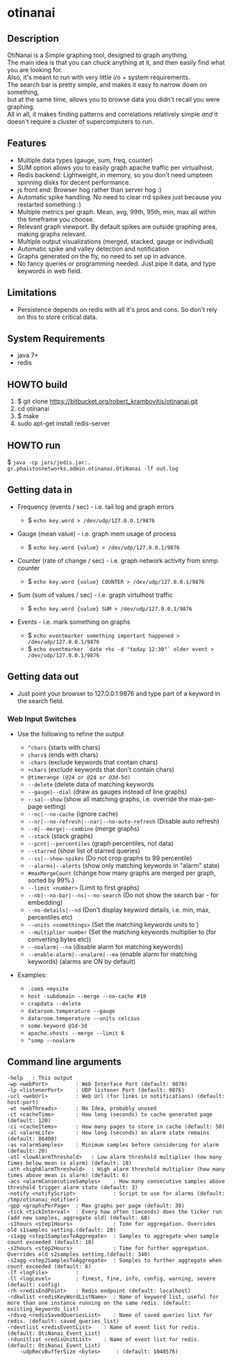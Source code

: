 # otinanai #

## Description ##
OtiNanai is a Simple graphing tool, designed to graph anything.  
The main idea is that you can chuck anything at it, and then easily find what you are looking for.  
Also, it's meant to run with very little i/o + system requirements.  
The search bar is pretty simple, and makes it easy to narrow down on something,  
but at the same time, allows you to browse data you didn't recall you were graphing.  
All in all, it makes finding patterns and correlations relatively simple *and* it doesn't require a cluster of supercomputers to run.

## Features ##
+ Multiple data types (gauge, sum, freq, counter)
+ SUM option allows you to easily graph apache traffic per virtualhost.
+ Redis backend: Lightweight, in memory, so you don't need umpteen spinning disks for decent performance.
+ js front end: Browser hog rather than server hog :)
+ Automatic spike handling. No need to clear rrd spikes just because you restarted something :)
+ Multiple metrics per graph. Mean, avg, 99th, 95th, min, max all within the timeframe you choose.
+ Relevant graph viewport. By default spikes are outside graphing area, making graphs relevant.
+ Multiple output visualizations (merged, stacked, gauge or individual)
+ Automatic spike and valley detection and notification
+ Graphs generated on the fly, no need to set up in advance.
+ No fancy queries or programming needed. Just pipe it data, and type keywords in web field.

## Limitations ##
+ Persistence depends on redis with all it's pros and cons. So don't rely on this to store critical data.

## System Requirements ##
+ java 7+
+ redis

## HOWTO build ##
1. $ git clone https://bitbucket.org/robert_krambovitis/otinanai.git
2. cd otinanai
3. $ make
4. sudo apt-get install redis-server

## HOWTO run ##
$ `java -cp jars/jedis.jar:. gr.phaistosnetworks.admin.otinanai.OtiNanai -lf out.log`


## Getting data in ##
+ Frequency (events / sec) - i.e. tail log and graph errors
	* $ `echo key.word > /dev/udp/127.0.0.1/9876`

+ Gauge (mean value) - i.e. graph mem usage of process
	* $ `echo key.word {value} > /dev/udp/127.0.0.1/9876`

+ Counter (rate of change / sec) - i.e. graph network activity from snmp counter
	* $ `echo key.word {value} COUNTER > /dev/udp/127.0.0.1/9876`

+ Sum (sum of values / sec) - i.e. graph virtulhost traffic
	* $ `echo key.word {value} SUM > /dev/udp/127.0.0.1/9876`

+ Events - i.e. mark something on graphs
	* $ `echo eventmarker something important happened > /dev/udp/127.0.0.1/9876`
	* $ ``echo eventmarker `date +%s -d "today 12:30"` older event > /dev/udp/127.0.0.1/9876``

## Getting data out ##
+ Just point your browser to 127.0.0.1:9876 and type part of a keyword in the search field.

### Web Input Switches ###
+ Use the following to refine the output
	* `^chars` (starts with chars)
	* `chars$` (ends with chars)
	* `-chars` (exclude keywords that contain chars)
	* `+chars` (exclude keywords that don't contain chars)
	* `@timerange (@24 or @2d or @3d-5d)`
	* `--delete` (delete data of matching keywords
	* `--gauge|--dial` (draw as gauges instead of line graphs)
	* `--sa|--show` (show all matching graphs, i.e. override the max-per-page setting)
	* `--nc|--no-cache` (ignore cache)
	* `--nr|--no-refresh|--nar|--no-auto-refresh` (Disable auto refresh)
	* `--m|--merge|--combine` (merge graphs)
	* `--stack` (stack graphs)
	* `--pcnt|--percentiles` (graph percentiles, not data)
	* `--starred` (show list of starred queries)
	* `--ss|--show-spikes` (Do not crop graphs to 99 percentile)
	* `--alarms|--alerts` (show only matching keywords in "alarm" state)
	* `#maxMergeCount` (change how many graphs are merged per graph, sorted by 99%.)
	* `--limit <number>` (Limit to first <number> graphs)
	* `--nb|--no-bar|--ns|--no-search` (Do not show the search bar - for embedding)
	* `--no-details|--nd` (Don't display keyword details, i.e. min, max, percentiles etc)
	* `--units <somethings>` (Set the matching keywords units to <somethings>)
	* `--multiplier number` (Set the matching keywords multiplier to <number> (for converting bytes etc))
	* `--noalarm|--na` (disable alarm for matching keywords)
	* `--enable-alarm|--enalarm|--ea` (enable alarm for matching keywords) (alarms are ON by default)

+ Examples:
	* `.com$ +mysite`
	* `host -subdomain --merge --no-cache #10`
	* `crapdata --delete`
	* `dataroom.temperature --gauge`
	* `dataroom.temperature --units celcius`
	* `some.keyword @1d-3d`
	* `apache.vhosts --merge --limit 6`
	* `^snmp --noalarm`

## Command line arguments ##
	-help 	: This output
	-wp <webPort>         : Web Interface Port (default: 9876)
	-lp <listenerPort>    : UDP listener Port (default: 9876)
	-url <webUrl>         : Web Url (for links in notifications) (default: host:port)
	-wt <webThreads>      : No Idea, probably unused
	-ct <cacheTime>       : How long (seconds) to cache generated page (default: 120)
	-ci <cacheItems>      : How many pages to store in cache (default: 50)
	-al <alarmLife>       : How long (seconds) an alarm state remains (default: 86400)
	-as <alarmSamples>    : Minimum samples before considering for alarm (default: 20)
	-atl <lowAlarmThreshold>   : Low alarm threshold multiplier (how many times below mean is alarm) (default: 10)
	-ath <highAlarmThreshold>  : High alarm threshold multiplier (how many times above mean is alarm) (default: 6)
	-acs <alarmConsecutiveSamples>    : How many consecutive samples above threshold trigger alarm state (default: 3)
	-notify <notifyScript>            : Script to use for alarms (default: /tmp/otinanai_notifier)
	-gpp <graphsPerPage>  : Max graphs per page (default: 30)
	-tick <tickInterval>  : Every how often (seconds) does the ticker run (add new samples, aggregate old) (default: 60)
	-s1hours <step1Hours>             : Time for aggregation. Overrides old s1samples setting.(default: 28)
	-s1agg <step1SamplesToAggregate>  : Samples to aggregate when sample count exceeded (default: 10)
	-s2hours <step2Hours>             : Time for further aggregation. Overrides old s2samples setting.(default: 340)
	-s2agg <step2SamplesToAggregate>  : Samples to further aggregate when count exceeded (default: 6)
	-lf <logFile>         : 
	-ll <logLevel>        : finest, fine, info, config, warning, severe (default: config)
	-rh <redisEndPoint>   : Redis endpoint (default: localhost)
	-rdkwlist <redisKeyWordListName>  : Name of keyword list, useful for more than one instance running on the same redis. (default: existing_keywords_list)
	-rdsvq <redisSavedQueriesList>    : Name of saved queries list for redis. (default: saved_queries_list)
	-rdevtlist <redisEventList>    : Name of event list for redis. (default: OtiNanai_Event_List)
	-rdunitlist <redisUnitList>    : Name of event list for redis. (default: OtiNanai_Event_List)
        -udpRecvBufferSize <bytes>     : (default: 1048576)

